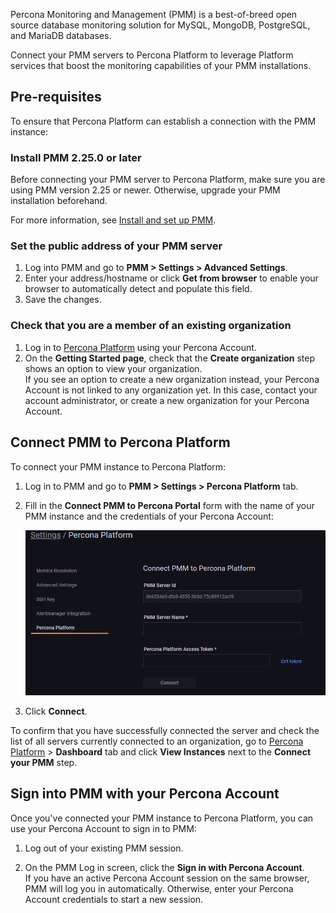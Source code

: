 Percona Monitoring and Management (PMM) is a best-of-breed open source database monitoring solution for MySQL, MongoDB, PostgreSQL, and MariaDB databases.

Connect your PMM servers to Percona Platform to leverage Platform services that boost the monitoring capabilities of your PMM installations.

## Pre-requisites
To ensure that Percona Platform can establish a connection with the PMM instance:

### Install PMM 2.25.0 or later
 Before connecting your PMM server to Percona Platform, make sure you are using PMM version 2.25 or newer. Otherwise, upgrade your PMM installation beforehand.
 
 For more information, see [Install and set up PMM](https://www.percona.com/doc/percona-monitoring-and-management/2.x/setting-up/index.html).

### Set the public address of your PMM server 

1. Log into PMM and go to **PMM > Settings > Advanced Settings**.
2. Enter your address/hostname or click **Get from browser** to enable your browser to automatically detect and populate this field.
3. Save the changes.

### Check that you are a member of an existing organization
1. Log in to [Percona Platform](https://portal.percona.com) using your Percona Account.
2. On the **Getting Started page**, check that the **Create organization** step shows an option to view your organization. <br/> 
If you see an option to create a new organization instead, your Percona Account is not linked to any organization yet. In this case, contact your account administrator, or create a new organization for your Percona Account.

## Connect PMM to Percona Platform
To connect your PMM instance to Percona Platform:

1. Log in to PMM and go to **PMM > Settings > Percona Platform** tab.

2. Fill in the **Connect PMM to Percona Portal** form with the name of your PMM instance and the credentials of your Percona Account:

    ![Connect PMM to Percona Portal](_images/pmm-connect-to-platform.png)

3. Click **Connect**. 

To confirm that you have successfully connected the server and check the list of all servers currently connected to an organization, go to [Percona Platform](https://portal.percona.com) > **Dashboard** tab and click **View Instances** next to the **Connect your PMM** step. 

## Sign into PMM with your Percona Account
Once you've connected your PMM instance to Percona Platform, you can use your Percona Account to sign in to PMM:

1. Log out of your existing PMM session.

2. On the PMM Log in screen, click the **Sign in with Percona Account**. <br/>
 If you have an active Percona Account session on the same browser, PMM will log you in automatically. Otherwise, enter your Percona Account credentials to start a new session.